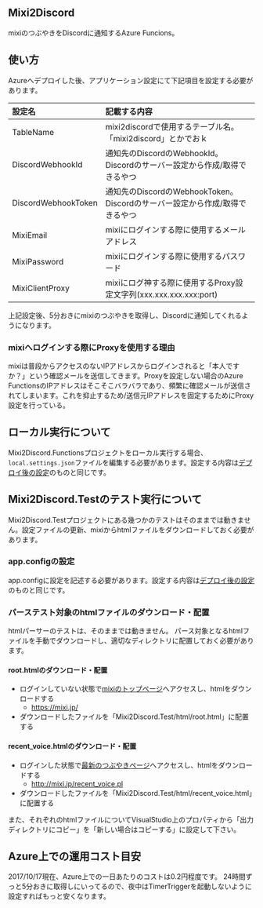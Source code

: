 ## Mixi2Discord

mixiのつぶやきをDiscordに通知するAzure Funcions。

## 使い方<a name="使い方"></a>

Azureへデプロイした後、アプリケーション設定にて下記項目を設定する必要があります。

|設定名|記載する内容|
|:--|:--|
|TableName|mixi2discordで使用するテーブル名。「mixi2discord」とかでおｋ|
|DiscordWebhookId|通知先のDiscordのWebhookId。Discordのサーバー設定から作成/取得できるやつ|
|DiscordWebhookToken|通知先のDiscordのWebhookToken。Discordのサーバー設定から作成/取得できるやつ|
|MixiEmail|mixiにログインする際に使用するメールアドレス|
|MixiPassword|mixiにログインする際に使用するパスワード|
|MixiClientProxy|mixiにログ神する際に使用するProxy設定文字列(xxx.xxx.xxx.xxx:port)|


上記設定後、5分おきにmixiのつぶやきを取得し、Discordに通知してくれるようになります。


### mixiへログインする際にProxyを使用する理由

mixiは普段からアクセスのないIPアドレスからログインされると「本人ですか？」という確認メールを送信してきます。Proxyを設定しない場合のAzure FunctionsのIPアドレスはそこそこバラバラであり、頻繁に確認メールが送信されてしまいます。これを抑止するため/送信元IPアドレスを固定するためにProxy設定を行っている。

## ローカル実行について

Mixi2Discord.Functionsプロジェクトをローカル実行する場合、```local.settings.json```ファイルを編集する必要があります。設定する内容は[デプロイ後の設定](#使い方)のものと同じです。


## Mixi2Discord.Testのテスト実行について

Mixi2Discord.Testプロジェクトにある幾つかのテストはそのままでは動きません。設定ファイルの更新、mixiからhtmlファイルをダウンロードしておく必要があります。


### app.configの設定

app.configに設定を記述する必要があります。設定する内容は[デプロイ後の設定](#使い方)のものと同じです。

### パーステスト対象のhtmlファイルのダウンロード・配置

htmlパーサーのテストは、そのままでは動きません。
パース対象となるhtmlファイルを手動でダウンロードし、適切なディレクトリに配置しておく必要があります。

#### root.htmlのダウンロード・配置

- ログインしていない状態で[mixiのトップページ](https://mixi.jp/)へアクセスし、htmlをダウンロードする
  - <https://mixi.jp/>
- ダウンロードしたファイルを「Mixi2Discord.Test/html/root.html」に配置する

#### recent_voice.htmlのダウンロード・配置

- ログインした状態で[最新のつぶやきページ](http://mixi.jp/recent_voice.pl)へアクセスし、htmlをダウンロードする
  - <http://mixi.jp/recent_voice.pl>
- ダウンロードしたファイルを「Mixi2Discord.Test/html/recent_voice.html」に配置する

また、それぞれのhtmlファイルについてVisualStudio上のプロパティから「出力ディレクトリにコピー」を「新しい場合はコピーする」に設定して下さい。


## Azure上での運用コスト目安

2017/10/17現在、Azure上での一日あたりのコストは0.2円程度です。
24時間ずっと5分おきに取得しにいってるので、夜中はTimerTriggerを起動しないように設定すればもっと安くなります。

